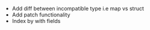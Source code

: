 
- Add diff between incompatible type i.e map vs struct
- Add patch functionality
- Index by with fields